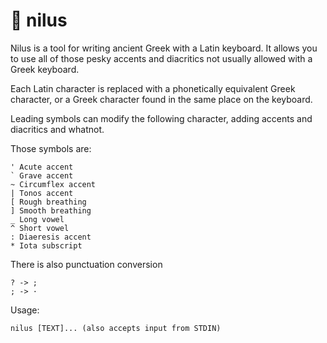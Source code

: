 # 🏺 nilus

Nilus is a tool for writing ancient Greek with a Latin keyboard. It allows you to use all of those pesky accents and diacritics not usually allowed with a Greek keyboard.

Each Latin character is replaced with a phonetically equivalent Greek character, or a Greek character found in the same place on the keyboard.

Leading symbols can modify the following character, adding accents and diacritics and whatnot.

Those symbols are:

```
' Acute accent
` Grave accent
~ Circumflex accent
| Tonos accent
[ Rough breathing
] Smooth breathing
_ Long vowel
^ Short vowel
: Diaeresis accent
* Iota subscript
```

There is also punctuation conversion

```
? -> ;
; -> ·
```

Usage:

```nilus [TEXT]... (also accepts input from STDIN)```
